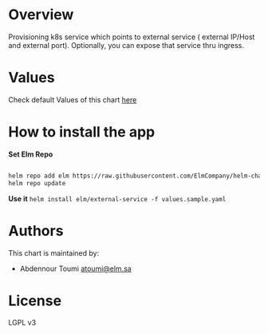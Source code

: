 # Overview

Provisioning k8s service which points to external service ( external IP/Host and external port).
Optionally, you can expose that service thru ingress.

# Values

Check default Values of this chart [here]( 
https://github.com/ElmCompany/helm-charts/blob/master/charts/external-service/values.yaml)

# How to install the app 

**Set Elm Repo**

```sh

helm repo add elm https://raw.githubusercontent.com/ElmCompany/helm-charts/gh-pages
helm repo update
```

**Use it** `helm install elm/external-service -f values.sample.yaml`

# Authors

This chart is maintained by: 
- Abdennour Toumi <atoumi@elm.sa>

# License

LGPL v3